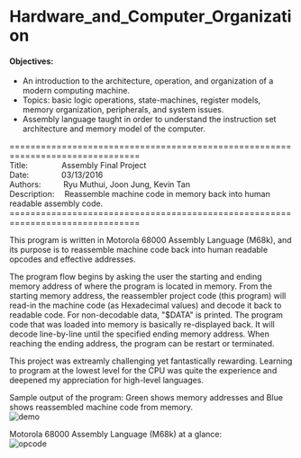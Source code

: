 # Hardware_and_Computer_Organization

#### Objectives:

- An introduction to the architecture, operation, and organization of a modern computing machine.
- Topics: basic logic operations, state-machines, register models, memory organization, peripherals, and system issues. 
- Assembly language taught in order to understand the instruction set architecture and memory model of the computer. 

===============================================================================<br>
Title:&emsp;&emsp;&emsp;&emsp;
Assembly Final Project<br>
Date:&emsp;&emsp;&emsp;&nbsp;&nbsp;&nbsp;
03/13/2016<br>
Authors:&emsp;&emsp;&nbsp;&nbsp;
Ryu Muthui, Joon Jung, Kevin Tan<br>
Description:&emsp;
Reassemble machine code in memory back into human readable assembly code.<br>
===============================================================================<br>

This program is written in Motorola 68000 Assembly Language (M68k), and its purpose is to reassemble machine code back into human readable opcodes and effective addresses.

The program flow begins by asking the user the starting and ending memory address of where the program is located in memory. From the starting memory address, the reassembler project code (this program) will read-in the machine code (as Hexadecimal values) and decode it back to readable code. For non-decodable data, "$DATA" is printed. The program code that was loaded into memory is basically re-displayed back. It will decode line-by-line until the specified ending memory address. When reaching the ending address, the program can be restart or terminated.

This project was extreamly challenging yet fantastically rewarding. Learning to program at the lowest level for the CPU was quite the experience and deepened my appreciation for high-level languages.

Sample output of the program: Green shows memory addresses and Blue shows reassembled machine code from memory.<br>
![demo](https://cloud.githubusercontent.com/assets/10789046/24360657/cee7eeac-12bc-11e7-9558-74af19971f37.jpg)<br>

Motorola 68000 Assembly Language (M68k) at a glance:<br>
![opcode](https://cloud.githubusercontent.com/assets/10789046/24360662/d18f3a52-12bc-11e7-81bb-5069f9296bbb.jpg)

